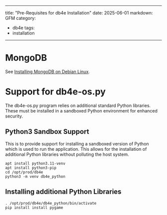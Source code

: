 
---
title: "Pre-Requisites for db4e Installation"
date: 2025-06-01
markdown: GFM
category:
  - db4e
tags:
  - installation
---

# MongoDB

See [Installing MongoDB on Debian Linux](/pages/ops/Installing-MongoDB.html).

# Support for db4e-os.py 

The db4e-os.py program relies on additional standard Python libraries. These must be installed in a sandboxed Python environment for enhanced security.

## Python3 Sandbox Support

This is to provide support for installing a sandboxed version of Python which is used to run the application. This allows for the installation of additional Python libraries without polluting the host system.

```
apt install python3.11-venv
apt install python3-pip
cd /opt/prod/db4e
python3 -m venv db4e_python
```

## Installing additional Python Libraries
```
. /opt/prod/db4e/db4e_python/bin/activate
pip install install pygame
```



